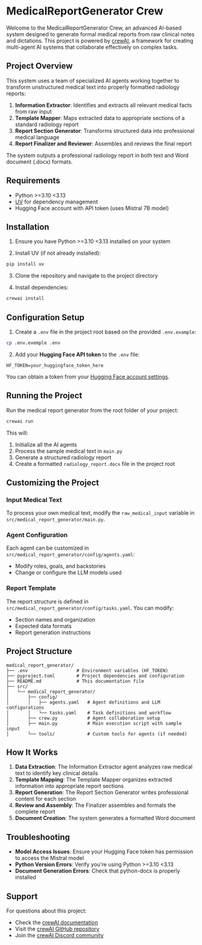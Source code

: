 # MedicalReportGenerator Crew

Welcome to the MedicalReportGenerator Crew, an advanced AI-based system designed to generate formal medical reports from raw clinical notes and dictations. This project is powered by [crewAI](https://crewai.com), a framework for creating multi-agent AI systems that collaborate effectively on complex tasks.

## Project Overview

This system uses a team of specialized AI agents working together to transform unstructured medical text into properly formatted radiology reports:

1. **Information Extractor**: Identifies and extracts all relevant medical facts from raw input
2. **Template Mapper**: Maps extracted data to appropriate sections of a standard radiology report 
3. **Report Section Generator**: Transforms structured data into professional medical language
4. **Report Finalizer and Reviewer**: Assembles and reviews the final report

The system outputs a professional radiology report in both text and Word document (.docx) formats.

## Requirements

- Python >=3.10 <3.13
- [UV](https://docs.astral.sh/uv/) for dependency management
- Hugging Face account with API token (uses Mistral 7B model)

## Installation

1. Ensure you have Python >=3.10 <3.13 installed on your system

2. Install UV (if not already installed):

```bash
pip install uv
```

3. Clone the repository and navigate to the project directory

4. Install dependencies:

```bash
crewai install
```

## Configuration Setup

1. Create a `.env` file in the project root based on the provided `.env.example`:

```bash
cp .env.exemple .env
```

2. Add your **Hugging Face API token** to the `.env` file:

```
HF_TOKEN=your_huggingface_token_here
```

You can obtain a token from your [Hugging Face account settings](https://huggingface.co/settings/tokens).

## Running the Project

Run the medical report generator from the root folder of your project:

```bash
crewai run
```

This will:
1. Initialize all the AI agents
2. Process the sample medical text in `main.py`
3. Generate a structured radiology report
4. Create a formatted `radiology_report.docx` file in the project root

## Customizing the Project

### Input Medical Text

To process your own medical text, modify the `raw_medical_input` variable in `src/medical_report_generator/main.py`.

### Agent Configuration

Each agent can be customized in `src/medical_report_generator/config/agents.yaml`:
- Modify roles, goals, and backstories
- Change or configure the LLM models used

### Report Template

The report structure is defined in `src/medical_report_generator/config/tasks.yaml`. You can modify:
- Section names and organization
- Expected data formats
- Report generation instructions

## Project Structure

```
medical_report_generator/
├── .env                  # Environment variables (HF_TOKEN)
├── pyproject.toml        # Project dependencies and configuration
├── README.md             # This documentation file
├── src/
│   └── medical_report_generator/
│       ├── config/
│       │   ├── agents.yaml   # Agent definitions and LLM configurations
│       │   └── tasks.yaml    # Task definitions and workflow
│       ├── crew.py           # Agent collaboration setup
│       ├── main.py           # Main execution script with sample input
│       └── tools/            # Custom tools for agents (if needed)
```

## How It Works

1. **Data Extraction**: The Information Extractor agent analyzes raw medical text to identify key clinical details
2. **Template Mapping**: The Template Mapper organizes extracted information into appropriate report sections
3. **Report Generation**: The Report Section Generator writes professional content for each section
4. **Review and Assembly**: The Finalizer assembles and formats the complete report
5. **Document Creation**: The system generates a formatted Word document

## Troubleshooting

- **Model Access Issues**: Ensure your Hugging Face token has permission to access the Mistral model
- **Python Version Errors**: Verify you're using Python >=3.10 <3.13
- **Document Generation Errors**: Check that python-docx is properly installed

## Support

For questions about this project:
- Check the [crewAI documentation](https://docs.crewai.com)
- Visit the [crewAI GitHub repository](https://github.com/joaomdmoura/crewai)
- Join the [crewAI Discord community](https://discord.com/invite/X4JWnZnxPb)
